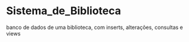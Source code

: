 # Sistema_de_Biblioteca
banco de dados de uma biblioteca, com inserts, alterações, consultas e views
